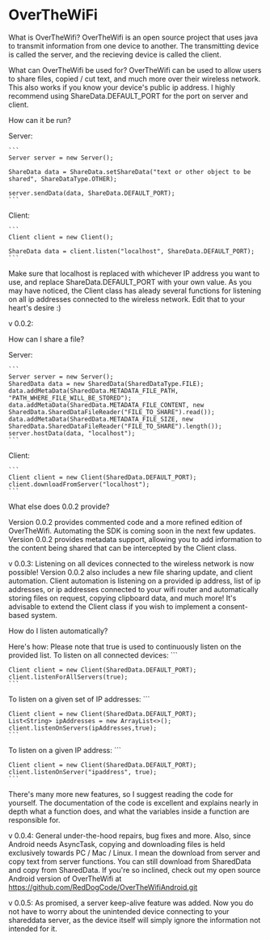 # OverTheWiFi

What is OverTheWifi?
OverTheWifi is an open source project that uses java to transmit 
information from one device to another. The transmitting device is called 
the server, and the recieving device is called the client.

What can OverTheWifi be used for?
OverTheWifi can be used to allow users to share files, copied / cut text, 
and much more over their wireless network. This also works if you know your 
device's public ip address. I highly recommend using ShareData.DEFAULT_PORT 
for the port on server and client.

How can it be run?

Server:

	```
	Server server = new Server();
	
	ShareData data = ShareData.setShareData("text or other object to be shared", ShareDataType.OTHER);
	
	server.sendData(data, ShareData.DEFAULT_PORT);
	```


Client:

	```
	Client client = new Client();
	
	ShareData data = client.listen("localhost", ShareData.DEFAULT_PORT);
	```

Make sure that localhost is replaced with whichever IP address you want to 
use, and replace ShareData.DEFAULT_PORT with your own value. As you may 
have noticed, the Client class has aleady several functions 
for listening on all ip addresses connected to the wireless network. Edit 
that to your heart's desire :)


v 0.0.2:

How can I share a file?

Server:

	```
	Server server = new Server();
	SharedData data = new SharedData(SharedDataType.FILE);
	data.addMetaData(SharedData.METADATA_FILE_PATH, "PATH_WHERE_FILE_WILL_BE_STORED");
	data.addMetaData(SharedData.METADATA_FILE_CONTENT, new SharedData.SharedDataFileReader("FILE_TO_SHARE").read());
	data.addMetaData(SharedData.METADATA_FILE_SIZE, new SharedData.SharedDataFileReader("FILE_TO_SHARE").length());
	server.hostData(data, "localhost");
	```

Client:

	```
	Client client = new Client(SharedData.DEFAULT_PORT);
	client.downloadFromServer("localhost");
	```
What else does 0.0.2 provide?

  Version 0.0.2 provides commented code and a more refined edition of 
OverTheWifi. Automating the SDK is coming soon in the next few updates. 
Version 0.0.2 provides metadata support, allowing you to add information to 
the content being shared that can be intercepted by the Client class.


v 0.0.3:
Listening on all devices connected to the wireless network is now possible! Version 0.0.2 also includes a new file sharing update, and client automation. Client automation is listening on a provided ip address, list of ip addresses, or ip addresses connected to your wifi router and automatically storing files on request, copying clipboard data, and much more! It's advisable to extend the Client class if you wish to implement a consent-based system.

How do I listen automatically?

Here's how:
Please note that true is used to continuously listen on the provided list.
To listen on all connected devices:
	```

	Client client = new Client(SharedData.DEFAULT_PORT);
	client.listenForAllServers(true);
	```
To listen on a given set of IP addresses:
	```
	
	Client client = new Client(SharedData.DEFAULT_PORT);
	List<String> ipAddresses = new ArrayList<>();
	client.listenOnServers(ipAddresses,true);
	```
To listen on a given IP address:
	```
	
	Client client = new Client(SharedData.DEFAULT_PORT);
	client.listenOnServer("ipaddress", true);
	```
	
There's many more new features, so I suggest reading the code for yourself. The documentation of the code is excellent and explains nearly in depth what a function does, and what the variables inside a function are responsible for.

v 0.0.4:
General under-the-hood repairs, bug fixes and more. Also, since Android needs AsyncTask, copying and downloading files is held exclusively towards PC / Mac / 
Linux. I mean the download from server and copy text from server functions. You can still download from SharedData and copy from SharedData. If you're so 
inclined, check out my open source Android version of OverTheWifi at https://github.com/RedDogCode/OverTheWifiAndroid.git

v 0.0.5:
As promised, a server keep-alive feature was added. Now you do not have to worry about the unintended device connecting to your shareddata server,
as the device itself will simply ignore the information not intended for it.
